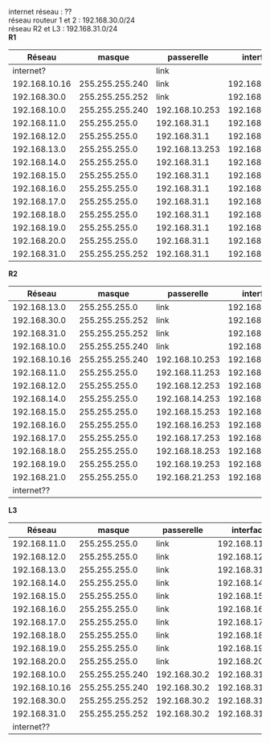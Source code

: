 
internet réseau : ??\
réseau routeur 1 et 2 : 192.168.30.0/24\
réseau R2 et L3 : 192.168.31.0/24\
**R1**

| Réseau        | masque          | passerelle     | interface      |
| ------------- | --------------- | -------------- | -------------- |
| internet?     |                 | link           |                |
| 192.168.10.16 | 255.255.255.240 | link           | 192.168.10.253 |
| 192.168.30.0  | 255.255.255.252 | link           | 192.168.30.1   |
| 192.168.10.0  | 255.255.255.240 | 192.168.10.253 | 192.168.30.1   |
| 192.168.11.0  | 255.255.255.0   | 192.168.31.1   | 192.168.30.1   |
| 192.168.12.0  | 255.255.255.0   | 192.168.31.1   | 192.168.30.1   |
| 192.168.13.0  | 255.255.255.0   | 192.168.13.253 | 192.168.30.1   |
| 192.168.14.0  | 255.255.255.0   | 192.168.31.1   | 192.168.30.1   |
| 192.168.15.0  | 255.255.255.0   | 192.168.31.1   | 192.168.30.1   |
| 192.168.16.0  | 255.255.255.0   | 192.168.31.1   | 192.168.30.1   |
| 192.168.17.0  | 255.255.255.0   | 192.168.31.1   | 192.168.30.1   |
| 192.168.18.0  | 255.255.255.0   | 192.168.31.1   | 192.168.30.1   |
| 192.168.19.0  | 255.255.255.0   | 192.168.31.1   | 192.168.30.1   |
| 192.168.20.0  | 255.255.255.0   | 192.168.31.1   | 192.168.30.1   |
| 192.168.31.0  | 255.255.255.252 | 192.168.31.1   | 192.168.30.1   |

**R2**

| Réseau        | masque          | passerelle     | interface      |
| ------------- | --------------- | -------------- | -------------- |
| 192.168.13.0  | 255.255.255.0   | link           | 192.168.13.253 |
| 192.168.30.0  | 255.255.255.252 | link           | 192.168.30.2   |
| 192.168.31.0  | 255.255.255.252 | link           | 192.168.31.1   |
| 192.168.10.0  | 255.255.255.240 | link           | 192.168.10.253 |
| 192.168.10.16 | 255.255.255.240 | 192.168.10.253 | 192.168.30.2   |
| 192.168.11.0  | 255.255.255.0   | 192.168.11.253 | 192.168.31.1   |
| 192.168.12.0  | 255.255.255.0   | 192.168.12.253 | 192.168.31.1   |
| 192.168.14.0  | 255.255.255.0   | 192.168.14.253 | 192.168.31.1   |
| 192.168.15.0  | 255.255.255.0   | 192.168.15.253 | 192.168.31.1   |
| 192.168.16.0  | 255.255.255.0   | 192.168.16.253 | 192.168.31.1   |
| 192.168.17.0  | 255.255.255.0   | 192.168.17.253 | 192.168.31.1   |
| 192.168.18.0  | 255.255.255.0   | 192.168.18.253 | 192.168.31.1   |
| 192.168.19.0  | 255.255.255.0   | 192.168.19.253 | 192.168.31.1   |
| 192.168.21.0  | 255.255.255.0   | 192.168.21.253 | 192.168.30.2   |
| internet??    |                 |                |                |

**L3**

| Réseau        | masque          | passerelle   | interface      |
| ------------- | --------------- | ------------ | -------------- |
| 192.168.11.0  | 255.255.255.0   | link         | 192.168.11.253 |
| 192.168.12.0  | 255.255.255.0   | link         | 192.168.12.253 |
| 192.168.13.0  | 255.255.255.0   | link         | 192.168.31.2   |
| 192.168.14.0  | 255.255.255.0   | link         | 192.168.14.253 |
| 192.168.15.0  | 255.255.255.0   | link         | 192.168.15.253 |
| 192.168.16.0  | 255.255.255.0   | link         | 192.168.16.253 |
| 192.168.17.0  | 255.255.255.0   | link         | 192.168.17.253 |
| 192.168.18.0  | 255.255.255.0   | link         | 192.168.18.253 |
| 192.168.19.0  | 255.255.255.0   | link         | 192.168.19.253 |
| 192.168.20.0  | 255.255.255.0   | link         | 192.168.20.253 |
| 192.168.10.0  | 255.255.255.240 | 192.168.30.2 | 192.168.31.2   |
| 192.168.10.16 | 255.255.255.240 | 192.168.30.2 | 192.168.31.2   |
| 192.168.30.0  | 255.255.255.252 | 192.168.30.2 | 192.168.31.2   |
| 192.168.31.0  | 255.255.255.252 | 192.168.30.2 | 192.168.31.2   |
| internet??    |                 |              |                |
